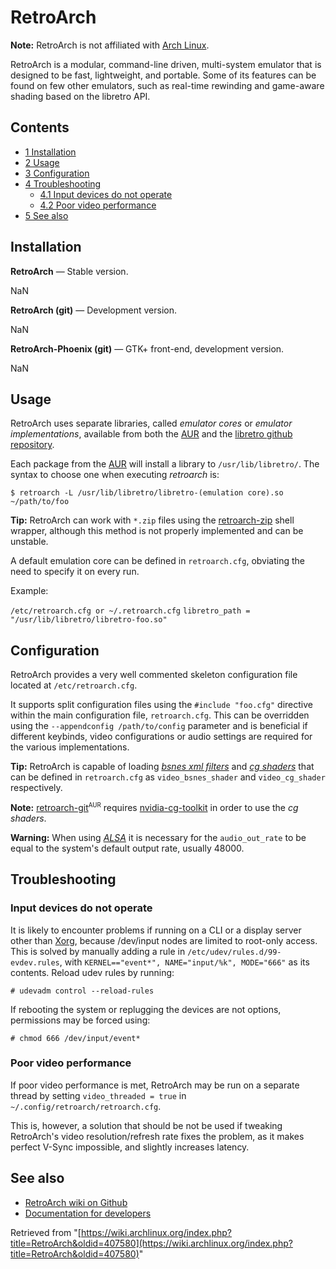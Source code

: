 # RetroArch

**Note:** RetroArch is not affiliated with [Arch Linux](/index.php/Arch_Linux "Arch Linux").

RetroArch is a modular, command-line driven, multi-system emulator that is designed to be fast, lightweight, and portable. Some of its features can be found on few other emulators, such as real-time rewinding and game-aware shading based on the libretro API.

## Contents

*   [1 Installation](#Installation)
*   [2 Usage](#Usage)
*   [3 Configuration](#Configuration)
*   [4 Troubleshooting](#Troubleshooting)
    *   [4.1 Input devices do not operate](#Input_devices_do_not_operate)
    *   [4.2 Poor video performance](#Poor_video_performance)
*   [5 See also](#See_also)

## Installation

**RetroArch** — Stable version.

NaN

**RetroArch (git)** — Development version.

NaN

**RetroArch-Phoenix (git)** — GTK+ front-end, development version.

NaN

## Usage

RetroArch uses separate libraries, called _emulator cores_ or _emulator implementations_, available from both the [AUR](https://aur.archlinux.org/packages/?O=0&K=libretro) and the [libretro github repository](http://github.com/libretro).

Each package from the [AUR](/index.php/AUR "AUR") will install a library to `/usr/lib/libretro/`. The syntax to choose one when executing _retroarch_ is:

```
$ retroarch -L /usr/lib/libretro/libretro-(emulation core).so ~/path/to/foo

```

**Tip:** RetroArch can work with `*.zip` files using the [retroarch-zip](https://github.com/ToadKing/RetroArch-Rpi/blob/master/retroarch-zip) shell wrapper, although this method is not properly implemented and can be unstable.

A default emulation core can be defined in `retroarch.cfg`, obviating the need to specify it on every run.

Example:

 `/etc/retroarch.cfg or ~/.retroarch.cfg`  `libretro_path = "/usr/lib/libretro/libretro-foo.so"` 

## Configuration

RetroArch provides a very well commented skeleton configuration file located at `/etc/retroarch.cfg`.

It supports split configuration files using the `#include "foo.cfg"` directive within the main configuration file, `retroarch.cfg`. This can be overridden using the `--appendconfig /path/to/config` parameter and is beneficial if different keybinds, video configurations or audio settings are required for the various implementations.

**Tip:** RetroArch is capable of loading _[bsnes xml filters](https://gitorious.org/bsnes/xml-shaders)_ and _[cg shaders](https://github.com/libretro/common-shaders)_ that can be defined in `retroarch.cfg` as `video_bsnes_shader` and `video_cg_shader` respectively.

**Note:** [retroarch-git](https://aur.archlinux.org/packages/retroarch-git/)<sup><small>AUR</small></sup> requires [nvidia-cg-toolkit](https://www.archlinux.org/packages/?name=nvidia-cg-toolkit) in order to use the _cg shaders_.

**Warning:** When using _[ALSA](/index.php/ALSA "ALSA")_ it is necessary for the `audio_out_rate` to be equal to the system's default output rate, usually 48000.

## Troubleshooting

### Input devices do not operate

It is likely to encounter problems if running on a CLI or a display server other than [Xorg](/index.php/Xorg "Xorg"), because /dev/input nodes are limited to root-only access. This is solved by manually adding a rule in `/etc/udev/rules.d/99-evdev.rules`, with `KERNEL=="event*", NAME="input/%k", MODE="666"` as its contents. Reload udev rules by running:

```
# udevadm control --reload-rules

```

If rebooting the system or replugging the devices are not options, permissions may be forced using:

```
# chmod 666 /dev/input/event*

```

### Poor video performance

If poor video performance is met, RetroArch may be run on a separate thread by setting `video_threaded = true` in `~/.config/retroarch/retroarch.cfg`.

This is, however, a solution that should be not be used if tweaking RetroArch's video resolution/refresh rate fixes the problem, as it makes perfect V-Sync impossible, and slightly increases latency.

## See also

*   [RetroArch wiki on Github](https://github.com/libretro/RetroArch/wiki)
*   [Documentation for developers](http://github.com/libretro/libretro.github.com/wiki/Documentation-devs)

Retrieved from "[https://wiki.archlinux.org/index.php?title=RetroArch&oldid=407580](https://wiki.archlinux.org/index.php?title=RetroArch&oldid=407580)"